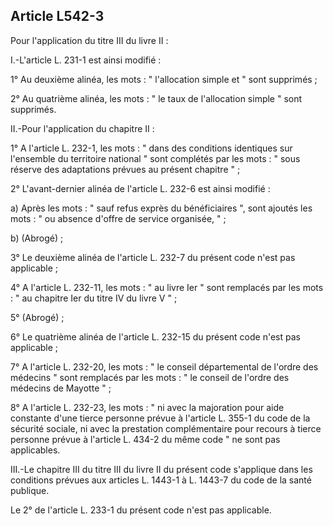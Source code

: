 ## Article L542-3

Pour l'application du titre III du livre II :

I.-L'article L. 231-1 est ainsi modifié :

1° Au deuxième alinéa, les mots : " l'allocation simple et " sont supprimés ;

2° Au quatrième alinéa, les mots : " le taux de l'allocation simple " sont supprimés.

II.-Pour l'application du chapitre II :

1° A l'article L. 232-1, les mots : " dans des conditions identiques sur l'ensemble du territoire national " sont
complétés par les mots : " sous réserve des adaptations prévues au présent chapitre " ;

2° L'avant-dernier alinéa de l'article L. 232-6 est ainsi modifié :

a) Après les mots : " sauf refus exprès du bénéficiaires ", sont ajoutés les mots : " ou absence d'offre de
service organisée, " ;

b) (Abrogé) ;

3° Le deuxième alinéa de l'article L. 232-7 du présent code n'est pas applicable ;

4° A l'article L. 232-11, les mots : " au livre Ier " sont remplacés par les mots : " au chapitre Ier du titre IV du
livre V " ;

5° (Abrogé) ;

6° Le quatrième alinéa de l'article L. 232-15 du présent code n'est pas applicable ;

7° A l'article L. 232-20, les mots : " le conseil départemental de l'ordre des médecins " sont remplacés par les
mots : " le conseil de l'ordre des médecins de Mayotte " ;

8° A l'article L. 232-23, les mots : " ni avec la majoration pour aide constante d'une tierce personne prévue
à l'article L. 355-1 du code de la sécurité sociale, ni avec la prestation complémentaire pour recours à tierce
personne prévue à l'article L. 434-2 du même code " ne sont pas applicables.

III.-Le chapitre III du titre III du livre II du présent code s'applique dans les conditions prévues aux articles
L. 1443-1 à L. 1443-7 du code de la santé publique.

Le 2° de l'article L. 233-1 du présent code n'est pas applicable.


